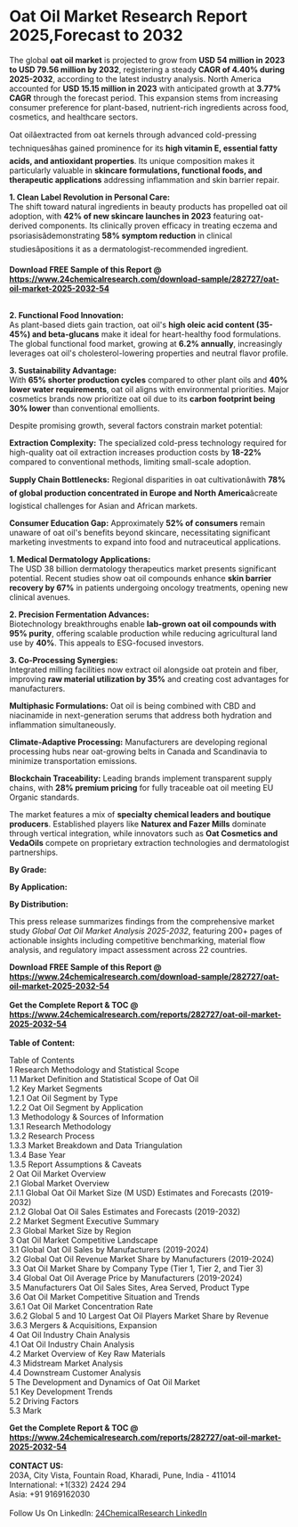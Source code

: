 <h1>Oat Oil Market Research Report 2025,Forecast to 2032</h1><p>The global <strong>oat oil market</strong> is projected to grow from <strong>USD 54 million in 2023 to USD 79.56 million by 2032</strong>, registering a steady <strong>CAGR of 4.40% during 2025-2032</strong>, according to the latest industry analysis. North America accounted for <strong>USD 15.15 million in 2023</strong> with anticipated growth at <strong>3.77% CAGR</strong> through the forecast period. This expansion stems from increasing consumer preference for plant-based, nutrient-rich ingredients across food, cosmetics, and healthcare sectors.</p><p>Oat oilâextracted from oat kernels through advanced cold-pressing techniquesâhas gained prominence for its <strong>high vitamin E, essential fatty acids, and antioxidant properties</strong>. Its unique composition makes it particularly valuable in <strong>skincare formulations, functional foods, and therapeutic applications</strong> addressing inflammation and skin barrier repair.</p><p><strong>1. Clean Label Revolution in Personal Care:</strong><br>
The shift toward natural ingredients in beauty products has propelled oat oil adoption, with <strong>42% of new skincare launches in 2023</strong> featuring oat-derived components. Its clinically proven efficacy in treating eczema and psoriasisâdemonstrating <strong>58% symptom reduction</strong> in clinical studiesâpositions it as a dermatologist-recommended ingredient.</p><div><b>Download FREE Sample of this Report @ 
            <a href="https://www.24chemicalresearch.com/download-sample/282727/oat-oil-market-2025-2032-54">
            https://www.24chemicalresearch.com/download-sample/282727/oat-oil-market-2025-2032-54</a></b></div><br><p><strong>2. Functional Food Innovation:</strong><br>
As plant-based diets gain traction, oat oil's <strong>high oleic acid content (35-45%) and beta-glucans</strong> make it ideal for heart-healthy food formulations. The global functional food market, growing at <strong>6.2% annually</strong>, increasingly leverages oat oil's cholesterol-lowering properties and neutral flavor profile.</p><p><strong>3. Sustainability Advantage:</strong><br>
With <strong>65% shorter production cycles</strong> compared to other plant oils and <strong>40% lower water requirements</strong>, oat oil aligns with environmental priorities. Major cosmetics brands now prioritize oat oil due to its <strong>carbon footprint being 30% lower</strong> than conventional emollients.</p><p>Despite promising growth, several factors constrain market potential:</p><p><strong>Extraction Complexity:</strong> The specialized cold-press technology required for high-quality oat oil extraction increases production costs by <strong>18-22%</strong> compared to conventional methods, limiting small-scale adoption.</p><p><strong>Supply Chain Bottlenecks:</strong> Regional disparities in oat cultivationâwith <strong>78% of global production concentrated in Europe and North America</strong>âcreate logistical challenges for Asian and African markets.</p><p><strong>Consumer Education Gap:</strong> Approximately <strong>52% of consumers</strong> remain unaware of oat oil's benefits beyond skincare, necessitating significant marketing investments to expand into food and nutraceutical applications.</p><p><strong>1. Medical Dermatology Applications:</strong><br>
The USD 38 billion dermatology therapeutics market presents significant potential. Recent studies show oat oil compounds enhance <strong>skin barrier recovery by 67%</strong> in patients undergoing oncology treatments, opening new clinical avenues.</p><p><strong>2. Precision Fermentation Advances:</strong><br>
Biotechnology breakthroughs enable <strong>lab-grown oat oil compounds with 95% purity</strong>, offering scalable production while reducing agricultural land use by <strong>40%</strong>. This appeals to ESG-focused investors.</p><p><strong>3. Co-Processing Synergies:</strong><br>
Integrated milling facilities now extract oil alongside oat protein and fiber, improving <strong>raw material utilization by 35%</strong> and creating cost advantages for manufacturers.</p><p><strong>Multiphasic Formulations:</strong> Oat oil is being combined with CBD and niacinamide in next-generation serums that address both hydration and inflammation simultaneously.</p><p><strong>Climate-Adaptive Processing:</strong> Manufacturers are developing regional processing hubs near oat-growing belts in Canada and Scandinavia to minimize transportation emissions.</p><p><strong>Blockchain Traceability:</strong> Leading brands implement transparent supply chains, with <strong>28% premium pricing</strong> for fully traceable oat oil meeting EU Organic standards.</p><p>The market features a mix of <strong>specialty chemical leaders and boutique producers</strong>. Established players like <strong>Naturex and Fazer Mills</strong> dominate through vertical integration, while innovators such as <strong>Oat Cosmetics and VedaOils</strong> compete on proprietary extraction technologies and dermatologist partnerships.</p><p><strong>By Grade:</strong></p><p><strong>By Application:</strong></p><p><strong>By Distribution:</strong></p><p>This press release summarizes findings from the comprehensive market study <em>Global Oat Oil Market Analysis 2025-2032</em>, featuring 200+ pages of actionable insights including competitive benchmarking, material flow analysis, and regulatory impact assessment across 22 countries.</p><div><b>Download FREE Sample of this Report @ 
            <a href="https://www.24chemicalresearch.com/download-sample/282727/oat-oil-market-2025-2032-54">
            https://www.24chemicalresearch.com/download-sample/282727/oat-oil-market-2025-2032-54</a></b></div><br><div><b>Get the Complete Report & TOC @ 
            <a href="https://www.24chemicalresearch.com/reports/282727/oat-oil-market-2025-2032-54">
            https://www.24chemicalresearch.com/reports/282727/oat-oil-market-2025-2032-54</a></b></div><br>
            <b>Table of Content:</b><p>Table of Contents<br />
1 Research Methodology and Statistical Scope<br />
1.1 Market Definition and Statistical Scope of Oat Oil<br />
1.2 Key Market Segments<br />
1.2.1 Oat Oil Segment by Type<br />
1.2.2 Oat Oil Segment by Application<br />
1.3 Methodology & Sources of Information<br />
1.3.1 Research Methodology<br />
1.3.2 Research Process<br />
1.3.3 Market Breakdown and Data Triangulation<br />
1.3.4 Base Year<br />
1.3.5 Report Assumptions & Caveats<br />
2 Oat Oil Market Overview<br />
2.1 Global Market Overview<br />
2.1.1 Global Oat Oil Market Size (M USD) Estimates and Forecasts (2019-2032)<br />
2.1.2 Global Oat Oil Sales Estimates and Forecasts (2019-2032)<br />
2.2 Market Segment Executive Summary<br />
2.3 Global Market Size by Region<br />
3 Oat Oil Market Competitive Landscape<br />
3.1 Global Oat Oil Sales by Manufacturers (2019-2024)<br />
3.2 Global Oat Oil Revenue Market Share by Manufacturers (2019-2024)<br />
3.3 Oat Oil Market Share by Company Type (Tier 1, Tier 2, and Tier 3)<br />
3.4 Global Oat Oil Average Price by Manufacturers (2019-2024)<br />
3.5 Manufacturers Oat Oil Sales Sites, Area Served, Product Type<br />
3.6 Oat Oil Market Competitive Situation and Trends<br />
3.6.1 Oat Oil Market Concentration Rate<br />
3.6.2 Global 5 and 10 Largest Oat Oil Players Market Share by Revenue<br />
3.6.3 Mergers & Acquisitions, Expansion<br />
4 Oat Oil Industry Chain Analysis<br />
4.1 Oat Oil Industry Chain Analysis<br />
4.2 Market Overview of Key Raw Materials<br />
4.3 Midstream Market Analysis<br />
4.4 Downstream Customer Analysis<br />
5 The Development and Dynamics of Oat Oil Market <br />
5.1 Key Development Trends<br />
5.2 Driving Factors<br />
5.3 Mark</p><div><b>Get the Complete Report & TOC @ 
            <a href="https://www.24chemicalresearch.com/reports/282727/oat-oil-market-2025-2032-54">
            https://www.24chemicalresearch.com/reports/282727/oat-oil-market-2025-2032-54</a></b></div><br><b>CONTACT US:</b><br>
            203A, City Vista, Fountain Road, Kharadi, Pune, India - 411014<br>
            International: +1(332) 2424 294<br>
            Asia: +91 9169162030 <br><br>
            Follow Us On LinkedIn: <a href="https://www.linkedin.com/company/24chemicalresearch/">24ChemicalResearch LinkedIn</a>